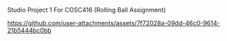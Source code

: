 Studio Project 1 For COSC416 (Rolling Ball Assignment)


https://github.com/user-attachments/assets/7f72028a-09dd-46c0-9614-21b5444bc0bb

